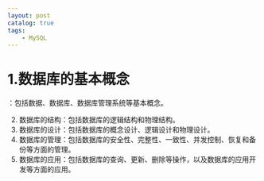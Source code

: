 ```yaml
---
layout: post   	
catalog: true 	
tags:
    - MySQL
---
```


# 1.数据库的基本概念

：包括数据、数据库、数据库管理系统等基本概念。

2. 数据库的结构：包括数据库的逻辑结构和物理结构。
3. 数据库的设计：包括数据库的概念设计、逻辑设计和物理设计。
4. 数据库的管理：包括数据库的安全性、完整性、一致性、并发控制、恢复和备份等方面的管理。
5. 数据库的应用：包括数据库的查询、更新、删除等操作，以及数据库的应用开发等方面的应用。